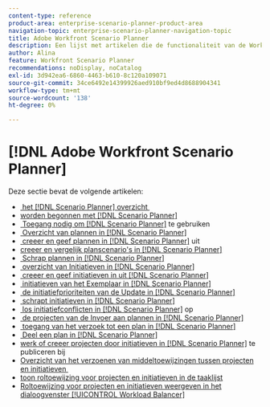 ```yaml
---
content-type: reference
product-area: enterprise-scenario-planner-product-area
navigation-topic: enterprise-scenario-planner-navigation-topic
title: Adobe Workfront Scenario Planner
description: Een lijst met artikelen die de functionaliteit van de Workfront Scenario Planner beschrijven.
author: Alina
feature: Workfront Scenario Planner
recommendations: noDisplay, noCatalog
exl-id: 3d942ea6-6860-4463-b610-8c120a109071
source-git-commit: 34ce6492e14399926aed910bf9ed4d8688904341
workflow-type: tm+mt
source-wordcount: '138'
ht-degree: 0%

---
```


# [!DNL Adobe Workfront Scenario Planner]

Deze sectie bevat de volgende artikelen:

* [&#x200B; het  [!DNL Scenario Planner]  overzicht &#x200B;](../scenario-planner/scenario-planner-overview.md)
* [&#x200B; worden begonnen met  [!DNL Scenario Planner]](../scenario-planner/get-started-with-scenario-planning.md)
* [&#x200B; Toegang nodig om  [!DNL Scenario Planner]](../scenario-planner/access-needed-to-use-sp.md) te gebruiken
* [&#x200B; Overzicht van plannen in  [!DNL Scenario Planner]](../scenario-planner/plans-overview.md)
* [&#x200B; creeer en geef plannen in  [!DNL Scenario Planner]](../scenario-planner/create-and-edit-plans.md) uit
* [&#x200B; creeer en vergelijk planscenario&#39;s in  [!DNL Scenario Planner]](../scenario-planner/create-and-compare-scenarios-for-a-plan.md)
* [&#x200B; Schrap plannen in  [!DNL Scenario Planner]](../scenario-planner/delete-plans.md)
* [&#x200B; overzicht van Initiatieven in  [!DNL Scenario Planner]](../scenario-planner/initiatives-overview.md)
* [&#x200B; creeer en geef initiatieven in uit  [!DNL Scenario Planner]](../scenario-planner/create-and-edit-initiatives.md)
* [&#x200B; initiatieven van het Exemplaar in  [!DNL Scenario Planner]](../scenario-planner/copy-initiatives.md)
* [&#x200B; de initiatiefprioriteiten van de Update in  [!DNL Scenario Planner]](../scenario-planner/prioritize-initiatives.md)
* [&#x200B; schrapt initiatieven in  [!DNL Scenario Planner]](../scenario-planner/delete-initiatives.md)
* [&#x200B; los initiatiefconflicten in  [!DNL Scenario Planner]](../scenario-planner/resolve-conflicts-in-sp.md) op
* [&#x200B; de projecten van de Invoer aan plannen in  [!DNL Scenario Planner]](../scenario-planner/import-projects-to-plans.md)
* [&#x200B; toegang van het verzoek tot een plan in  [!DNL Scenario Planner]](../scenario-planner/request-access-to-plan.md)
* [&#x200B; Deel een plan in  [!DNL Scenario Planner]](../scenario-planner/share-a-plan.md)
* [&#x200B; werk of creeer projecten door initiatieven in  [!DNL Scenario Planner]](../scenario-planner/publish-scenarios-update-projects.md) te publiceren bij
* [&#x200B; Overzicht van het verzoenen van middeltoewijzingen tussen projecten en initiatieven &#x200B;](../scenario-planner/overview-reconcile-allocations-between-projects-initiatives.md)
* [&#x200B; toon roltoewijzing voor projecten en initiatieven in de taaklijst &#x200B;](../scenario-planner/show-role-allocation-task-list-nwe.md)
* [Roltoewijzing voor projecten en initiatieven weergeven in het dialoogvenster [!UICONTROL Workload Balancer]](../scenario-planner/show-role-allocation-workload-balancer.md)

 
